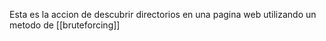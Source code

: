Esta es la accion de descubrir directorios en una pagina web utilizando un metodo de [[bruteforcing]]